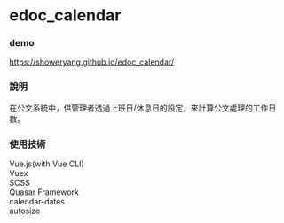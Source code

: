 
# edoc_calendar
### demo <br>

https://showeryang.github.io/edoc_calendar/ <br>

### 說明
在公文系統中，供管理者透過上班日/休息日的設定，來計算公文處理的工作日數。

### 使用技術
Vue.js(with Vue CLI) <br>
Vuex <br>
SCSS <br>
Quasar Framework <br>
calendar-dates <br>
autosize <br>
